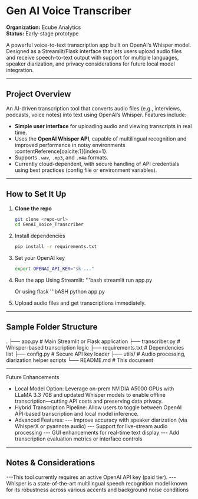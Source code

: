 # Gen AI Voice Transcriber

**Organization:** Ecube Analytics  
**Status:** Early-stage prototype

A powerful voice-to-text transcription app built on OpenAI’s Whisper model. Designed as a Streamlit/Flask interface that lets users upload audio files and receive speech-to-text output with support for multiple languages, speaker diarization, and privacy considerations for future local model integration.

---

## Project Overview

An AI-driven transcription tool that converts audio files (e.g., interviews, podcasts, voice notes) into text using OpenAI’s Whisper. Features include:

- **Simple user interface** for uploading audio and viewing transcripts in real time.
- Uses the **OpenAI Whisper API**, capable of multilingual recognition and improved performance in noisy environments :contentReference[oaicite:1]{index=1}.
- Supports `.wav`, `.mp3`, and `.m4a` formats.
- Currently cloud-dependent, with secure handling of API credentials using best practices (config file or environment variables).

---

## How to Set It Up

1. **Clone the repo**  
   ```bash
   git clone <repo-url>
   cd GenAI_Voice_Transcriber
2. Install dependencies
   ```bash
   pip install -r requirements.txt
3. Set your OpenAI key
   ```bash
   export OPENAI_API_KEY="sk-..."
4. Run the app Using Streamlit:
   '''bash
   streamlit run app.py

   Or using flask
    '''bASH
   python app.py
 5. Upload audio files and get transcriptions immediately.

---

## Sample Folder Structure
.
├── app.py                  # Main Streamlit or Flask application
├── transcriber.py          # Whisper-based transcription logic
├── requirements.txt        # Dependencies list
├── config.py               # Secure API key loader
├── utils/                  # Audio processing, diarization helper scripts
└── README.md               # This document

---

Future Enhancements
- Local Model Option: Leverage on-prem NVIDIA A5000 GPUs with LLaMA 3.3 70B and updated Whisper models to enable offline transcription—cutting API costs and preserving data privacy.
- Hybrid Transcription Pipeline: Allow users to toggle between OpenAI API-based transcription and local model inference.
- Advanced Features:
  --- Improve accuracy with speaker diarization (via WhisperX or pyannote.audio)
  --- Support for live-stream audio processing
  --- GUI enhancements for real-time text display
  --- Add transcription evaluation metrics or interface controls

---

##  Notes & Considerations
  ---This tool currently requires an active OpenAI API key (paid tier).
  --- Whisper is a state-of-the-art multilingual speech recognition model known for its robustness across various accents and background noise conditions
    
